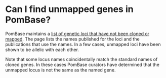 # Can I find unmapped genes in PomBase?
<!-- pombase_categories: Finding data,Genome statistics and lists -->

PomBase maintains a [list of genetic loci that have not been cloned or mapped](/status/unmapped_genes). 
The page lists the names published for the loci and the publications
that use the names. In a few cases, unmapped loci have been shown to
be allelic with each other.

Note that some locus names coincidentally match the standard names of
cloned genes. In these cases PomBase curators have determined that the
unmapped locus is not the same as the named gene.